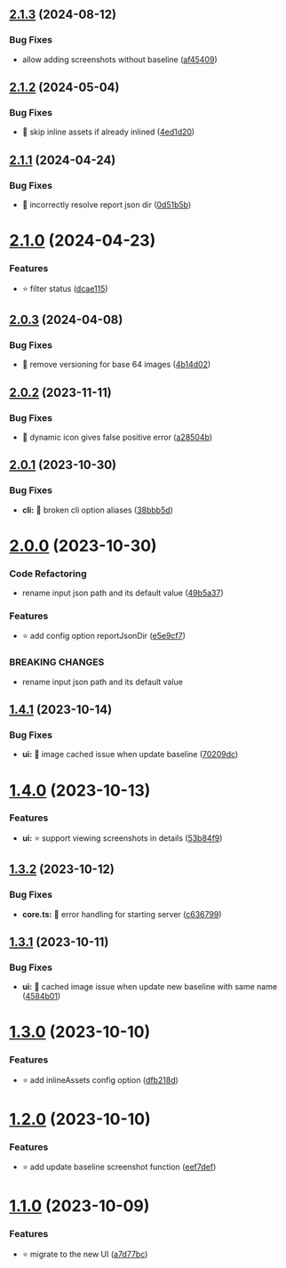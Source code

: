 ## [2.1.3](https://github.com/kien-ht/cypress-image-diff-html-report/compare/v2.1.2...v2.1.3) (2024-08-12)


### Bug Fixes

* allow adding screenshots without baseline ([af45409](https://github.com/kien-ht/cypress-image-diff-html-report/commit/af454094f1ddad506fbc138220808ede64599bf3))

## [2.1.2](https://github.com/kien-ht/cypress-image-diff-html-report/compare/v2.1.1...v2.1.2) (2024-05-04)


### Bug Fixes

* 🐞 skip inline assets if already inlined ([4ed1d20](https://github.com/kien-ht/cypress-image-diff-html-report/commit/4ed1d207015e24351318714d681a2464b20529a6))

## [2.1.1](https://github.com/kien-ht/cypress-image-diff-html-report/compare/v2.1.0...v2.1.1) (2024-04-24)


### Bug Fixes

* 🐞 incorrectly resolve report json dir ([0d51b5b](https://github.com/kien-ht/cypress-image-diff-html-report/commit/0d51b5baa99949fbf08dc27a72224c7613100c66))

# [2.1.0](https://github.com/kien-ht/cypress-image-diff-html-report/compare/v2.0.3...v2.1.0) (2024-04-23)


### Features

* ⭐ filter status ([dcae115](https://github.com/kien-ht/cypress-image-diff-html-report/commit/dcae11574c4973917c72cca709f3fa79be48f799))

## [2.0.3](https://github.com/kien-ht/cypress-image-diff-html-report/compare/v2.0.2...v2.0.3) (2024-04-08)


### Bug Fixes

* 🐞 remove versioning for base 64 images ([4b14d02](https://github.com/kien-ht/cypress-image-diff-html-report/commit/4b14d02db56a32475280afdb52aec89f24a159f6))

## [2.0.2](https://github.com/kien-ht/cypress-image-diff-html-report/compare/v2.0.1...v2.0.2) (2023-11-11)


### Bug Fixes

* 🐞 dynamic icon gives false positive error ([a28504b](https://github.com/kien-ht/cypress-image-diff-html-report/commit/a28504baec9acfd16cfd4a9193c4e25959485020))

## [2.0.1](https://github.com/kien-ht/cypress-image-diff-html-report/compare/v2.0.0...v2.0.1) (2023-10-30)


### Bug Fixes

* **cli:** 🐞 broken cli option aliases ([38bbb5d](https://github.com/kien-ht/cypress-image-diff-html-report/commit/38bbb5dee70b9a77336b47368705e94904f91a39))

# [2.0.0](https://github.com/kien-ht/cypress-image-diff-html-report/compare/v1.4.1...v2.0.0) (2023-10-30)


### Code Refactoring

* rename input json path and its default value ([49b5a37](https://github.com/kien-ht/cypress-image-diff-html-report/commit/49b5a37d3cd91bc1e7fa2b14f82304b736f66a30))


### Features

* ⭐ add config option reportJsonDir ([e5e9cf7](https://github.com/kien-ht/cypress-image-diff-html-report/commit/e5e9cf72891085c9a33ad205028c77fd8ffc668c))


### BREAKING CHANGES

* rename input json path and its default value

## [1.4.1](https://github.com/kien-ht/cypress-image-diff-html-report/compare/v1.4.0...v1.4.1) (2023-10-14)


### Bug Fixes

* **ui:** 🐞 image cached issue when update baseline ([70209dc](https://github.com/kien-ht/cypress-image-diff-html-report/commit/70209dcda404573d9de9e6900f17308d319cd230))

# [1.4.0](https://github.com/kien-ht/cypress-image-diff-html-report/compare/v1.3.2...v1.4.0) (2023-10-13)


### Features

* **ui:** ⭐ support viewing screenshots in details ([53b84f9](https://github.com/kien-ht/cypress-image-diff-html-report/commit/53b84f94bd98241c101a84391a1040d5311775fc))

## [1.3.2](https://github.com/kien-ht/cypress-image-diff-html-report/compare/v1.3.1...v1.3.2) (2023-10-12)


### Bug Fixes

* **core.ts:** 🐞 error handling for starting server ([c636799](https://github.com/kien-ht/cypress-image-diff-html-report/commit/c6367995fe8c3e91a012d2ccc7f7d038a9d445ce))

## [1.3.1](https://github.com/kien-ht/cypress-image-diff-html-report/compare/v1.3.0...v1.3.1) (2023-10-11)


### Bug Fixes

* **ui:** 🐞 cached image issue when update new baseline with same name ([4584b01](https://github.com/kien-ht/cypress-image-diff-html-report/commit/4584b01fbe066542aec6cecc063396765762e6c8))

# [1.3.0](https://github.com/kien-ht/cypress-image-diff-html-report/compare/v1.2.0...v1.3.0) (2023-10-10)


### Features

* ⭐ add inlineAssets config option ([dfb218d](https://github.com/kien-ht/cypress-image-diff-html-report/commit/dfb218d0a4f99b07cab62bda82df50219f14f1ee))

# [1.2.0](https://github.com/kien-ht/cypress-image-diff-html-report/compare/v1.1.0...v1.2.0) (2023-10-10)


### Features

* ⭐ add update baseline screenshot function ([eef7def](https://github.com/kien-ht/cypress-image-diff-html-report/commit/eef7defb6409694ca8c486d53cd508f39293b399))

# [1.1.0](https://github.com/kien-ht/cypress-image-diff-html-report/compare/v1.0.1...v1.1.0) (2023-10-09)


### Features

* ⭐ migrate to the new UI ([a7d77bc](https://github.com/kien-ht/cypress-image-diff-html-report/commit/a7d77bc64473b3220dace8d3afe8e8a335f43fa9))
